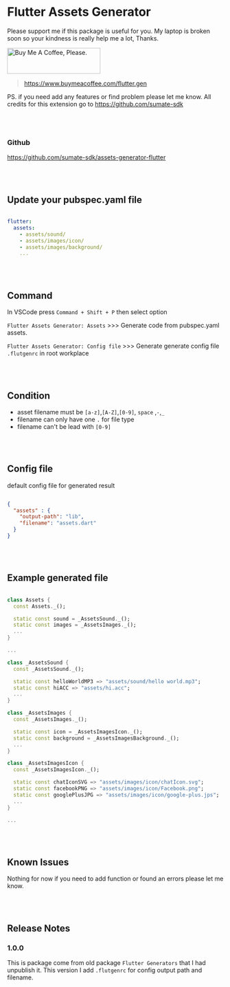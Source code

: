 # Flutter Assets Generator

Please support me if this package is useful for you. My laptop is broken soon so your kindness is really help me a lot, Thanks.

<a href="https://www.buymeacoffee.com/flutter.gen" target="_blank"><img src="https://cdn.buymeacoffee.com/buttons/v2/default-yellow.png" alt="Buy Me A Coffee, Please." style="height: 60px !important;width: 217px !important;" ></a>

> <https://www.buymeacoffee.com/flutter.gen>

PS. if you need add any features or find problem please let me know.
All credits for this extension go to <https://github.com/sumate-sdk>

<br />
<br />

### Github
<https://github.com/sumate-sdk/assets-generator-flutter>

<br />
<br />

## Update your pubspec.yaml file

``` yaml

flutter:
  assets:
    - assets/sound/
    - assets/images/icon/
    - assets/images/background/
    ...

```

<br />
<br />

## Command

In VSCode press `Command + Shift + P` then select option

`Flutter Assets Generator: Assets` >>> Generate code from pubspec.yaml assets.

`Flutter Assets Generator: Config file` >>> Generate generate config file `.flutgenrc` in root workplace

<br />
<br />


## Condition

- asset filename must be `[a-z]`,`[A-Z]`,`[0-9]`, `space` ,`-`,`_`
- filename can only have one `.` for file type
- filename can't be lead with `[0-9]`

<br />
<br />

## Config file

default config file for generated result

``` json

{
  "assets" : {
    "output-path": "lib",
    "filename": "assets.dart"
  }
}

```

<br />
<br />

## Example generated file

``` dart

class Assets {
  const Assets._();

  static const sound = _AssetsSound._();
  static const images = _AssetsImages._();
  ...
}

...

class _AssetsSound {
  const _AssetsSound._();

  static const helloWorldMP3 => "assets/sound/hello world.mp3";
  static const hiACC => "assets/hi.acc";
  ...
}

class _AssetsImages {
  const _AssetsImages._();

  static const icon = _AssetsImagesIcon._();
  static const background = _AssetsImagesBackground._();
  ...
}

class _AssetsImagesIcon {
  const _AssetsImagesIcon._();

  static const chatIconSVG => "assets/images/icon/chatIcon.svg";
  static const facebookPNG => "assets/images/icon/Facebook.png";
  static const googlePlusJPG => "assets/images/icon/google-plus.jps";
  ...
}

...

```

<br />
<br />

## Known Issues

Nothing for now if you need to add function or found an errors please let me know.

<br />
<br />

## Release Notes

### 1.0.0

This is package come from old package `Flutter Generators` that I had unpublish it.
This version I add `.flutgenrc` for config output path and filename.

